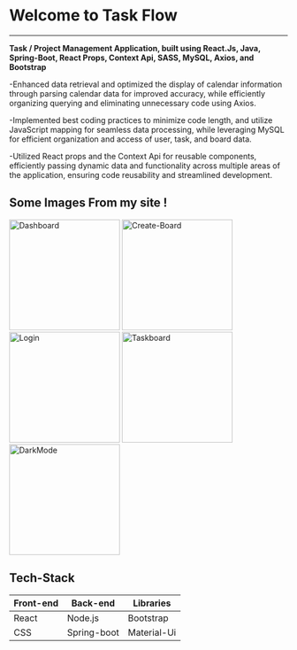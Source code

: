 <div>
  <h1>Welcome to Task Flow</h1>
  <hr />
  <p>
  <strong>Task / Project Management Application, built using React.Js, Java, Spring-Boot, React Props, Context Api, SASS, MySQL, Axios, and Bootstrap</strong>

-Enhanced data retrieval and optimized the display of calendar information through parsing calendar data for improved accuracy, while efficiently organizing querying and eliminating unnecessary code using Axios.

-Implemented best coding practices to minimize code length, and utilize JavaScript mapping for seamless data processing, while leveraging MySQL for efficient organization and access of user, task, and board data.

-Utilized React props and the Context Api for reusable components, efficiently passing dynamic data and functionality across multiple areas of the application, ensuring code reusability and streamlined development.

  </p>
  <div>
    <h2>Some Images From my site !</h2>
    <div>
      <img style="width: 200px;" src="https://imgur.com/lSvwh8N" alt="Dashboard"/>
      <img style="width: 200px;" src="https://imgur.com/lSvwh8N"alt="Create-Board"/>
      <img style="width: 200px;" src="https://imgur.com/lSvwh8N" alt="Login"/>
      <img style="width: 200px;" src="[https://imgur.com/lSvwh8N](https://i.imgur.com/lSvwh8N.png)" alt="Taskboard"/>
      <img style="width: 200px;" src="https://imgur.com/lSvwh8N" alt="DarkMode"/>
    </div>
    <h2>Tech-Stack</h2>
    <div>
      <table>
        <thead>
          <tr>
            <th>
              Front-end
            </th>
            <th>
              Back-end
            </th>
            <th>
              Libraries
            </th>
          </tr>
        </thead>
        <tbody>
          <tr>
            <td>
            React
            </td>
            <td>
            Node.js
            </td>
            <td>
            Bootstrap
            </td>
          </tr>
          <tr>
            <td>
            CSS
            </td>
            <td>
            Spring-boot
            </td>
            <td>
            Material-Ui
            </td>
          </tr>
        </tbody>
      </table
    </div>
   </div>
</div>

